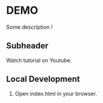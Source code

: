 # DEMO
Some description !

## Subheader

Watch tutorial on Youtube.

## Local Development

1. Open index.html in your browser.
